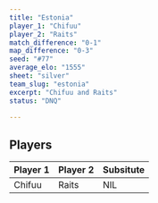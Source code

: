 ```yaml
---
title: "Estonia"
player_1: "Chifuu"
player_2: "Raits"
match_difference: "0-1"
map_difference: "0-3"
seed: "#77"
average_elo: "1555"
sheet: "silver"
team_slug: "estonia"
excerpt: "Chifuu and Raits"
status: "DNQ"

---
```

## Players

| Player 1 | Player 2 | Subsitute |
| -- | -- | -- |
| Chifuu | Raits | NIL |
